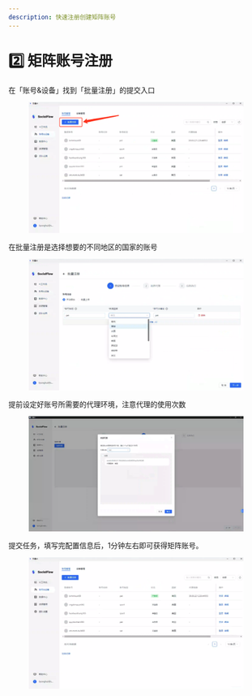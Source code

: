 ```yaml
---
description: 快速注册创建矩阵账号
---
```


# 2️⃣ 矩阵账号注册

在「账号&设备」找到「批量注册」的提交入口

<figure><img src="../.gitbook/assets/image (26).png" alt="" width="563"><figcaption></figcaption></figure>

在批量注册是选择想要的不同地区的国家的账号

<figure><img src="../.gitbook/assets/image (28).png" alt="" width="563"><figcaption></figcaption></figure>

提前设定好账号所需要的代理环境，注意代理的使用次数

<figure><img src="../.gitbook/assets/image (47).png" alt=""><figcaption></figcaption></figure>

提交任务，填写完配置信息后，1分钟左右即可获得矩阵账号。

<figure><img src="../.gitbook/assets/image (29).png" alt="" width="563"><figcaption></figcaption></figure>

